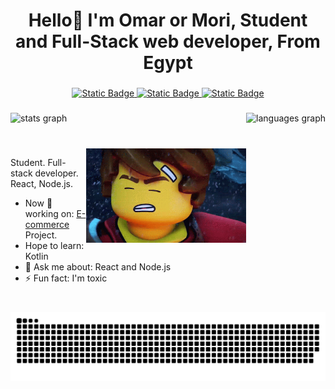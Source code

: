 <h1 align="center">Hello👋 I'm Omar or Mori, Student and Full-Stack web developer, From Egypt</h1>

###

<div align="center">
    <a href="https://x.com/ZinKkFN">
        <img alt="Static Badge" src="https://img.shields.io/badge/twitter-%20?style=flat&logo=x&logoColor=white&color=black">
    </a>
    <a href="https://www.linkedin.com/in/omar-elsharif-43467b26a/">
        <img alt="Static Badge" src="https://img.shields.io/badge/linkedin-%20?style=flat&logo=linkedin&color=%230077b5">
    </a>
    <a href="https://medium.com/@mori_lover">
        <img alt="Static Badge" src="https://img.shields.io/badge/medium-%20?style=flat&logo=medium&logoColor=white&color=black">
    </a>
</div>

###

<img src="https://github-readme-stats.vercel.app/api/top-langs?username=Abn0Masr&locale=en&hide_title=false&layout=compact&card_width=320&langs_count=5&theme=dracula&hide_border=false&order=2" height="150" alt="languages graph" align="right"  />

<img src="https://github-readme-stats.vercel.app/api?username=Abn0Masr&hide_title=false&hide_rank=false&show_icons=true&include_all_commits=true&count_private=true&disable_animations=false&theme=dracula&locale=en&hide_border=false&order=1" height="150" alt="stats graph"  />

###

<br/>

<img  alt="" style="width:256px;" src="./fire-powers.gif" align="right">

Student. Full-stack developer. React, Node.js.

- Now 🚀 working on: <a href="https://github.com/Abn0Masr/e_commerce_frontend.git" target="blank">E-commerce</a> Project.
- Hope to learn: Kotlin
- 💬 Ask me about: React and Node.js
- ⚡ Fun fact: I'm toxic

###

<br/>

<div align="center">
    <img src="https://raw.githubusercontent.com/Abn0Masr/Abn0Masr/output/snake.svg" alt="Snake animation" />
</div>
